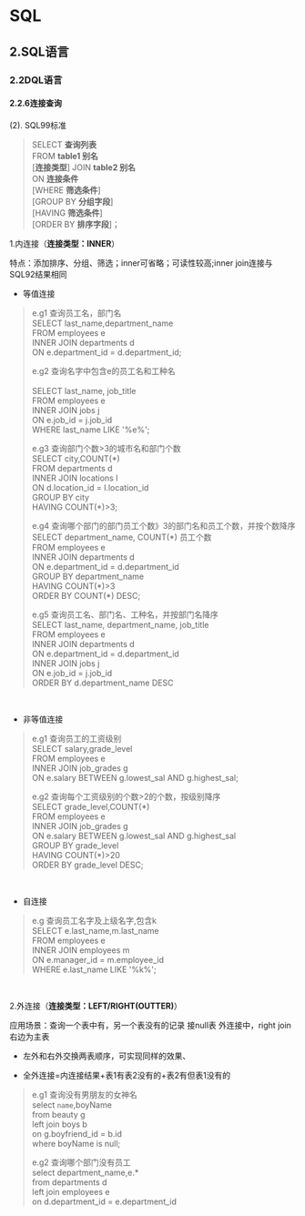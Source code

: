 # SQL

## 2.SQL语言

### 2.2DQL语言

#### 2.2.6连接查询

(2). SQL99标准

> SELECT **查询列表**</br>
> FROM **table1 别名** </br>
> [**连接类型**] JOIN **table2 别名** </br>
> ON **连接条件**</br>
> [WHERE **筛选条件**]</br>
> [GROUP BY **分组字段**]</br>
> [HAVING **筛选条件**]</br>
> [ORDER BY **排序字段**]；


1.内连接（**连接类型：INNER**）

特点：添加排序、分组、筛选；inner可省略；可读性较高;inner join连接与SQL92结果相同

+ 等值连接

> e.g1 查询员工名，部门名</br>
> SELECT last_name,department_name</br>
> FROM employees e</br>
> INNER JOIN departments d</br>
> ON e.department_id = d.department_id;
> 
> e.g2 查询名字中包含e的员工名和工种名</br></br>
> SELECT last_name, job_title</br>
> FROM employees e</br>
> INNER JOIN jobs j</br>
> ON e.job_id = j.job_id</br>
> WHERE last_name LIKE '%e%';
> 
> e.g3 查询部门个数>3的城市名和部门个数</br>
> SELECT city,COUNT(\*)</br>
> FROM departments d</br>
> INNER JOIN locations l</br>
> ON d.location_id = l.location_id</br>
> GROUP BY city</br>
> HAVING COUNT(\*)>3;
> 
> e.g4 查询哪个部门的部门员工个数》3的部门名和员工个数，并按个数降序</br>
> SELECT department_name, COUNT(\*) 员工个数</br>
> FROM employees e</br>
> INNER JOIN departments d</br>
> ON e.department_id = d.department_id</br>
> GROUP BY department_name</br>
> HAVING COUNT(\*)>3</br>
> ORDER BY COUNT(\*) DESC;
>
> e.g5 查询员工名、部门名、工种名，并按部门名降序</br>
> SELECT last_name, department_name, job_title</br>
> FROM employees e</br>
> INNER JOIN departments d</br>
> ON e.department_id = d.department_id</br>
> INNER JOIN jobs j</br>
> ON e.job_id = j.job_id</br>
> ORDER BY d.department_name DESC

</br>

+ 非等值连接

> e.g1 查询员工的工资级别</br>
> SELECT salary,grade_level</br>
> FROM employees e</br>
> INNER JOIN job_grades g</br>
> ON e.salary BETWEEN g.lowest_sal AND g.highest_sal;
> 
> e.g2 查询每个工资级别的个数>2的个数，按级别降序</br>
> SELECT grade_level,COUNT(\*)</br>
> FROM employees e</br>
> INNER JOIN job_grades g</br>
> ON e.salary BETWEEN g.lowest_sal AND g.highest_sal</br>
> GROUP BY grade_level</br>
> HAVING COUNT(\*)>20</br>
> ORDER BY grade_level DESC;

</br>

+ 自连接

> e.g 查询员工名字及上级名字,包含k</br>
> SELECT e.last_name,m.last_name</br>
> FROM employees e</br>
> INNER JOIN employees m</br>
> ON e.manager_id = m.employee_id</br>
> WHERE e.last_name LIKE '%k%';

</br>

2.外连接（**连接类型：LEFT/RIGHT(OUTTER)**）

应用场景：查询一个表中有，另一个表没有的记录
接null表
外连接中，right join右边为主表

+ 左外和右外交换两表顺序，可实现同样的效果、

+ 全外连接=内连接结果+表1有表2没有的+表2有但表1没有的

> e.g1 查询没有男朋友的女神名</br>
> select `name`,boyName</br>
> from beauty g</br>
> left join boys b</br>
> on g.boyfriend_id = b.id</br>
> where boyName is null;
> 
> e.g2 查询哪个部门没有员工</br>
> select department_name,e.\*</br>
> from departments d</br>
> left join employees e</br>
> on d.department_id = e.department_id

</br> 
